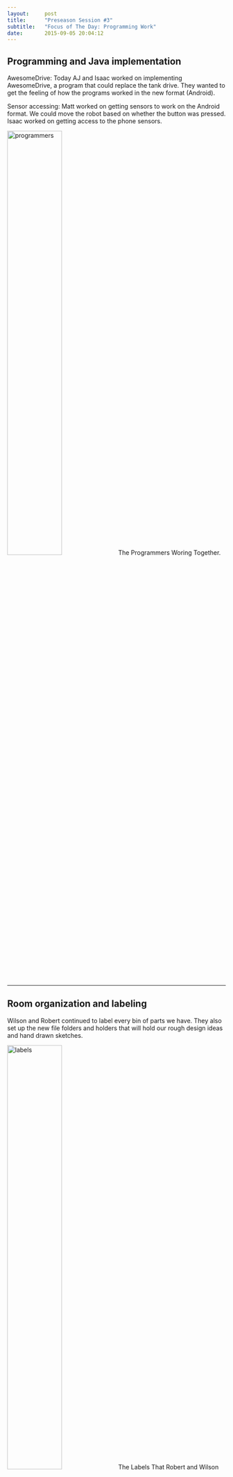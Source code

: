 ```yaml
---
layout:     post
title:      "Preseason Session #3"
subtitle:   "Focus of The Day: Programming Work"
date:       2015-09-05 20:04:12
---
```


<h2>Programming and Java implementation</h2>

<p>AwesomeDrive: Today AJ and Isaac worked on implementing AwesomeDrive, a program that could replace the tank drive. They wanted to get the feeling of how the programs worked in the new format (Android).</p>

<p>Sensor accessing: Matt worked on getting sensors to work on the Android format. We could move the robot based on whether the button was pressed. Isaac worked on getting access to the phone sensors.</p>

<img src="{{ site.baseurl }}/img/prepost3-1.jpg" alt="programmers" width="50%">
<span style="text-align: left;" class="caption text-muted">The Programmers Woring Together.</span>

<hr>

<h2>Room organization and labeling</h2>

<p>Wilson and Robert continued to label every bin of parts we have. They also set up the new file folders and holders that will hold our rough design ideas and hand drawn sketches.</p>

<img src="{{ site.baseurl }}/img/prepost3-2.jpg" alt="labels" width="50%">
<span style="text-align: left;" class="caption text-muted">The Labels That Robert and Wilson Have Printed.</span>

<hr>

<h2>3D Printing parts for scissor lift</h2>

<p>Samin printed parts for the scissor lift. He is continuing his off season project to get a working scissor lift for the club. This could be used in future seasons if 2856 or any other team needs one.</p>

<img src="{{ site.baseurl }}/img/prepost3-3.jpg" alt="samin working" width="50%">
<span style="text-align: left;" class="caption text-muted">Samin Working on Scissor Lift.</span>

<hr>

<h2>New Notebook format presentation.</h2>

<p>Wilson and Robert met with our mentor Willy to discuss this year’s outreach. They worked on planning our outreach events and expanding what we did last year. They thought about visiting middle schools in our area, and discussed a partnership with Jane Adams middle school to help the school’s FLL team.</p>
